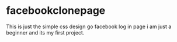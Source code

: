 # facebookclonepage
This is just the simple css design go facebook log in page i am just a beginner and its my first project.
